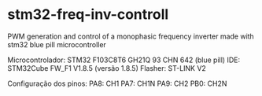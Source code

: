 # stm32-freq-inv-controll
PWM generation and control of a monophasic frequency inverter made with stm32 blue pill microcontroller

Microcontrolador: STM32 F103C8T6 GH21Q 93 CHN 642 (blue pill)
IDE: STM32Cube FW_F1 V1.8.5 (versão 1.8.5)
Flasher: ST-LINK V2

Configuração dos pinos:
PA8: CH1
PA7: CH1N
PA9: CH2
PB0: CH2N
